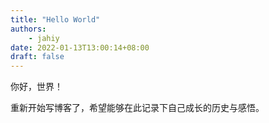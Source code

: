 ```yaml
---
title: "Hello World"
authors:
    - jahiy
date: 2022-01-13T13:00:14+08:00
draft: false
---
```


你好，世界！

重新开始写博客了，希望能够在此记录下自己成长的历史与感悟。
